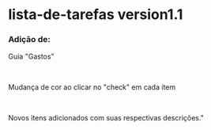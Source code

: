 # lista-de-tarefas version1.1

<h3>Adição de:</h3>
<p>Guia "Gastos"</p><br>
<p>Mudança de cor ao clicar no "check" em cada ítem</p><br>
<p>Novos itens adicionados com suas respectivas descrições."</p><br>
